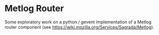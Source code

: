 Metlog Router
=============

Some exploratory work on a python / gevent implementation of a Metlog router
component (see https://wiki.mozilla.org/Services/Sagrada/Metlog).